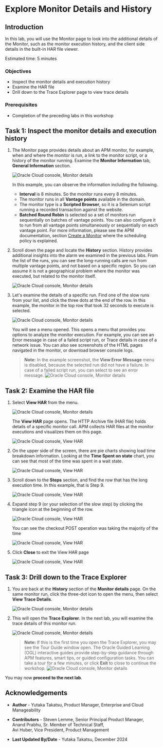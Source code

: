 # Explore Monitor Details and History

## Introduction

In this lab, you will use the Monitor page to look into the additional details of the Monitor, such as the monitor execution history, and the client side details in the built-in HAR file viewer.  

Estimated time: 5 minutes

### Objectives

* Inspect the monitor details and execution history
* Examine the HAR file
* Drill down to the Trace Explorer page to view trace details

### Prerequisites

* Completion of the preceding labs in this workshop

## Task 1: Inspect the monitor details and execution history

1.  The Monitor page provides details about an APM monitor, for example, when and where the monitor is run, a link to the monitor script, or a history of the monitor running.  Examine the **Monitor Information** tab, **General Information** section.

	  ![Oracle Cloud console, Monitor details](images/1-0-general-info.png " ")

    In this example, you can observe the information including the following.
     - **Interval** is 8 minutes. So the monitor runs every 8 minutes.
     - The monitor runs in all **Vantage points** available in the domain.
     - The monitor type is a **Scripted Browser**, so it is a Selenium script running a recorded transaction against the website.
     - **Batched Round Robin** is selected so a set of monitors run sequentially on batches of vantage points. You can also configure it to run from all vantage points simultaneously or sequentially on each vantage point. For more information, please see the APM documentation, section [Create a Monitor](https://docs.oracle.com/en-us/iaas/application-performance-monitoring/doc/create-monitor.html) where the scheduling policy is explained.


2. Scroll down the page and locate the **History** section. History provides additional insights into the alarm we examined in the previous labs. From the list of the runs, you can see the long-running calls are run from multiple vantage points, and not based on a specific region. So you can assume it is not a geographical problem where the monitor was executed, but related to the monitor itself.

	  ![Oracle Cloud console, Monitor details](images/1-1-monitor-history.png " ")

3. Let's examine the details of a specific run. Find one of the slow runs from your list, and click the three dots at the end of the row. In this example, the monitor in the top row that took 32 seconds to execute is selected.

	  ![Oracle Cloud console, Monitor details](images/1-2-slow-monitor-menu.png " ")

    You will see a menu opened. This opens a menu that provides you options to analyze the monitor execution. For example, you can see an Error message in case of a failed script run, or Trace details in case of a network issue. You can also see screenshots of the HTML pages navigated in the monitor, or download browser console logs.

    >**Note:** In the example screenshot, the **View Error Message** menu is disabled, because the selected run did not have a failure. In case of a failed script run, you can select to see an error message.
    	  ![Oracle Cloud console, Monitor details](images/1-3-err-msg.png " ")

## Task 2: Examine the HAR file

1. Select **View HAR** from the menu.

	  ![Oracle Cloud console, Monitor details](images/1-4-menu-view-har.png " ")

    The **View HAR** page opens. The HTTP Archive file (HAR file) holds details of a specific monitor call. APM collects HAR files at the monitor executions and visualizes them on this page.

    ![Oracle Cloud console, View HAR](images/1-5-view-har-page.png " ")

2. On the upper side of the screen, there are pie charts showing load time breakdown information. Looking at the **Time Spent on state** chart, you can see that most of the time was spent in a wait state.

    ![Oracle Cloud console, View HAR](images/1-6-summary-charts.png " ")

3. Scroll down to the **Steps** section, and find the row that has the long execution time. In this example, that is Step 9.

    ![Oracle Cloud console, View HAR](images/1-7-step9.png " ")

4. Expand step 9 (or your selection of the slow step) by clicking the triangle icon at the beginning of the row.

    ![Oracle Cloud console, View HAR](images/1-8-expand-step9.png " ")

    You can see the checkout POST operation was taking the majority of the time

    ![Oracle Cloud console, View HAR](images/1-9-post-checkout.png " ")

5. Click **Close** to exit the View HAR page

    ![Oracle Cloud console, View HAR](images/1-10-close-har.png " ")

## Task 3: Drill down to the Trace Explorer

1. You are back at the **History** section of the **Monitor details** page. On the same monitor run, click the three-dot icon to open the menu, then select **View Trace Details**.

    ![Oracle Cloud console, Monitor details](images/1-11-view-trace.png " ")

2. This will open the **Trace Explorer**. In the next lab, you will examine the trace details of this monitor run.

    ![Oracle Cloud console, Monitor details](images/1-12-tx-page.png " ")


   >**Note:** If this is the first time you open the Trace Explorer, you may see the Tour Guide window open. The Oracle Guided Learning (OGL) interactive guides provide step-by-step guidance through APM features, smart tips, or guided configuration tasks. You can take a tour for a few minutes, or click **Exit** to close to continue the workshop.     ![Oracle Cloud console, Monitor details](images/1-13-ogl-window.png " ")

You may now **proceed to the next lab**.

## Acknowledgements

* **Author** - Yutaka Takatsu, Product Manager, Enterprise and Cloud Manageability
- **Contributors** - Steven Lemme, Senior Principal Product Manager,  
Anand Prabhu, Sr. Member of Technical Staff,  
Avi Huber, Vice President, Product Management
* **Last Updated By/Date** - Yutaka Takatsu, December 2024
